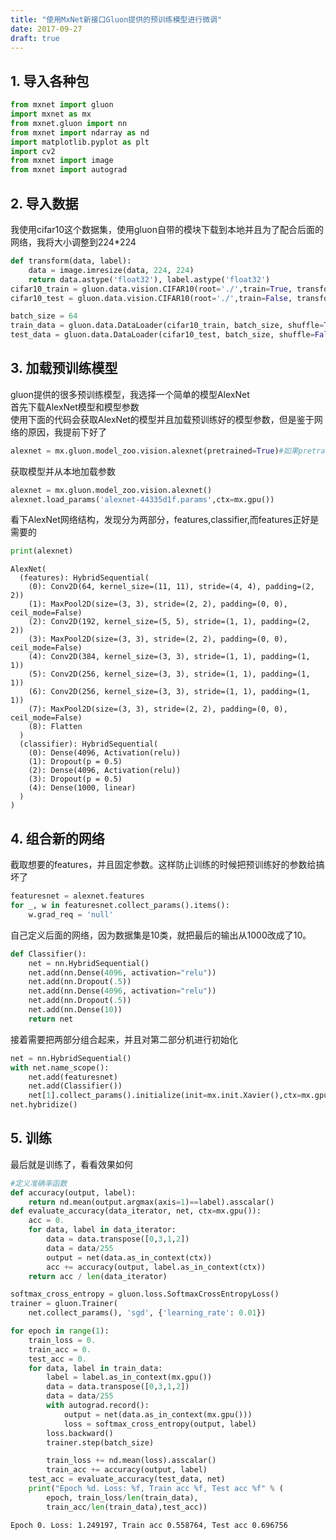 ```yaml
---
title: "使用MxNet新接口Gluon提供的预训练模型进行微调"
date: 2017-09-27
draft: true
---
```

## 1. 导入各种包


```python
from mxnet import gluon
import mxnet as mx
from mxnet.gluon import nn
from mxnet import ndarray as nd
import matplotlib.pyplot as plt
import cv2
from mxnet import image
from mxnet import autograd
```

## 2. 导入数据
我使用cifar10这个数据集，使用gluon自带的模块下载到本地并且为了配合后面的网络，我将大小调整到224*224


```python
def transform(data, label):
    data = image.imresize(data, 224, 224)
    return data.astype('float32'), label.astype('float32')
cifar10_train = gluon.data.vision.CIFAR10(root='./',train=True, transform=transform)
cifar10_test = gluon.data.vision.CIFAR10(root='./',train=False, transform=transform)
```


```python
batch_size = 64
train_data = gluon.data.DataLoader(cifar10_train, batch_size, shuffle=True)
test_data = gluon.data.DataLoader(cifar10_test, batch_size, shuffle=False)
```

## 3. 加载预训练模型
gluon提供的很多预训练模型，我选择一个简单的模型AlexNet  
首先下载AlexNet模型和模型参数  
使用下面的代码会获取AlexNet的模型并且加载预训练好的模型参数，但是鉴于网络的原因，我提前下好了


```python
alexnet = mx.gluon.model_zoo.vision.alexnet(pretrained=True)#如果pretrained值为True，则会下载预训练参数，否则是空模型
```

获取模型并从本地加载参数


```python
alexnet = mx.gluon.model_zoo.vision.alexnet()
alexnet.load_params('alexnet-44335d1f.params',ctx=mx.gpu())
```

看下AlexNet网络结构，发现分为两部分，features,classifier,而features正好是需要的


```python
print(alexnet)
```

    AlexNet(
      (features): HybridSequential(
        (0): Conv2D(64, kernel_size=(11, 11), stride=(4, 4), padding=(2, 2))
        (1): MaxPool2D(size=(3, 3), stride=(2, 2), padding=(0, 0), ceil_mode=False)
        (2): Conv2D(192, kernel_size=(5, 5), stride=(1, 1), padding=(2, 2))
        (3): MaxPool2D(size=(3, 3), stride=(2, 2), padding=(0, 0), ceil_mode=False)
        (4): Conv2D(384, kernel_size=(3, 3), stride=(1, 1), padding=(1, 1))
        (5): Conv2D(256, kernel_size=(3, 3), stride=(1, 1), padding=(1, 1))
        (6): Conv2D(256, kernel_size=(3, 3), stride=(1, 1), padding=(1, 1))
        (7): MaxPool2D(size=(3, 3), stride=(2, 2), padding=(0, 0), ceil_mode=False)
        (8): Flatten
      )
      (classifier): HybridSequential(
        (0): Dense(4096, Activation(relu))
        (1): Dropout(p = 0.5)
        (2): Dense(4096, Activation(relu))
        (3): Dropout(p = 0.5)
        (4): Dense(1000, linear)
      )
    )
    

## 4. 组合新的网络
截取想要的features，并且固定参数。这样防止训练的时候把预训练好的参数给搞坏了


```python
featuresnet = alexnet.features
for _, w in featuresnet.collect_params().items():
    w.grad_req = 'null'
```

自己定义后面的网络，因为数据集是10类，就把最后的输出从1000改成了10。


```python
def Classifier():
    net = nn.HybridSequential()
    net.add(nn.Dense(4096, activation="relu"))
    net.add(nn.Dropout(.5))
    net.add(nn.Dense(4096, activation="relu"))
    net.add(nn.Dropout(.5))
    net.add(nn.Dense(10))
    return net
```

接着需要把两部分组合起来，并且对第二部分机进行初始化


```python
net = nn.HybridSequential()
with net.name_scope():
    net.add(featuresnet)
    net.add(Classifier())
    net[1].collect_params().initialize(init=mx.init.Xavier(),ctx=mx.gpu())
net.hybridize()
```

## 5. 训练
最后就是训练了，看看效果如何


```python
#定义准确率函数
def accuracy(output, label):
    return nd.mean(output.argmax(axis=1)==label).asscalar()
def evaluate_accuracy(data_iterator, net, ctx=mx.gpu()):
    acc = 0.
    for data, label in data_iterator:
        data = data.transpose([0,3,1,2])
        data = data/255
        output = net(data.as_in_context(ctx))
        acc += accuracy(output, label.as_in_context(ctx))
    return acc / len(data_iterator)
```


```python
softmax_cross_entropy = gluon.loss.SoftmaxCrossEntropyLoss()
trainer = gluon.Trainer(
    net.collect_params(), 'sgd', {'learning_rate': 0.01})
```


```python
for epoch in range(1):
    train_loss = 0.
    train_acc = 0.
    test_acc = 0.
    for data, label in train_data:
        label = label.as_in_context(mx.gpu())
        data = data.transpose([0,3,1,2])
        data = data/255
        with autograd.record():
            output = net(data.as_in_context(mx.gpu()))
            loss = softmax_cross_entropy(output, label)
        loss.backward()
        trainer.step(batch_size)

        train_loss += nd.mean(loss).asscalar()
        train_acc += accuracy(output, label)
    test_acc = evaluate_accuracy(test_data, net)
    print("Epoch %d. Loss: %f, Train acc %f, Test acc %f" % (
        epoch, train_loss/len(train_data), 
        train_acc/len(train_data),test_acc))
```

    Epoch 0. Loss: 1.249197, Train acc 0.558764, Test acc 0.696756
    
